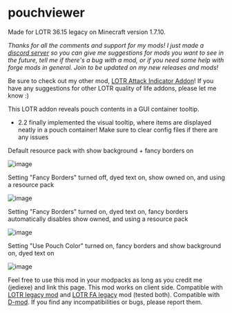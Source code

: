 # pouchviewer
Made for LOTR 36.15 legacy on Minecraft version 1.7.10.

_Thanks for all the comments and support for my mods! I just made a [discord server](https://discord.gg/TVxGeBbpTt "discord server") so you can give me suggestions for mods you want to see in the future, tell me if there's a bug with a mod, or if you need some help with forge mods in general. Join to be updated on my new releases and mods!_

Be sure to check out my other mod, [LOTR Attack Indicator Addon](https://www.curseforge.com/minecraft/mc-mods/lotr-attack-indicator-addon "LOTR Attack Indicator Addon")! If you have any suggestions for other LOTR quality of life addons, please let me know :)



This LOTR addon reveals pouch contents in a GUI container tooltip.

- 2.2 finally implemented the visual tooltip, where items are displayed neatly in a pouch container! Make sure to clear config files if there are any issues



Default resource pack with show background + fancy borders on

![image](https://user-images.githubusercontent.com/47288669/230710332-41109d41-4924-44ff-9036-611834b23718.png)


Setting "Fancy Borders" turned off, dyed text on, show owned on, and using a resource pack

![image](https://user-images.githubusercontent.com/47288669/230710336-f43dea7f-f03f-4733-bac4-76bd00cd339f.png)


Setting "Fancy Borders" turned on, dyed text on, fancy borders automatically disables show owned, and using a resource pack

![image](https://user-images.githubusercontent.com/47288669/230710343-05341122-44f9-41dd-8036-57c3838ec765.png)


Setting "Use Pouch Color" turned on, fancy borders and show background on, dyed text on

![image](https://user-images.githubusercontent.com/47288669/230801036-bfd8d582-1c70-495f-b73c-f9da17fe15bc.png)



Feel free to use this mod in your modpacks as long as you credit me (jediexe) and link this page.
This mod works on client side.
Compatible with [LOTR legacy mod](https://www.curseforge.com/minecraft/mc-mods/the-lord-of-the-rings-mod-legacy "LOTR legacy mod") and [LOTR FA legacy](https://www.curseforge.com/minecraft/mc-mods/the-first-age-submod "LOTR FA legacy") mod (tested both). Compatible with [D-mod](https://www.curseforge.com/minecraft/mc-mods/dmod "D-mod"). If you find any incompatibilities or bugs, please report them.
